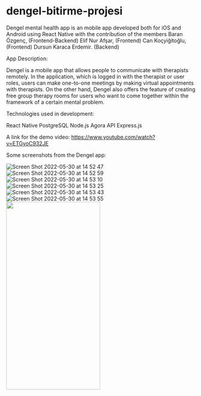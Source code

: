 # dengel-bitirme-projesi

Dengel mental health app is an mobile app developed both for iOS and Android using React Native with the contribution of the members 
Baran Özgenç, (Frontend-Backend)
Elif Nur Afşar, (Frontend)
Can Koçyiğitoğlu, (Frontend)
Dursun Karaca Erdemir. (Backend)

App Description: 

Dengel is a mobile app that allows people to communicate with therapists remotely. 
In the application, which is logged in with the therapist or user roles, users can make one-to-one meetings by making virtual appointments with therapists.
On the other hand, Dengel also offers the feature of creating free group therapy rooms 
for users who want to come together within the framework of a certain mental problem.

Technologies used in development:

React Native
PostgreSQL
Node.js 
Agora API
Express.js

A link for the demo video: https://www.youtube.com/watch?v=ETGyoC932JE 

Some screenshots from the Dengel app: 

![Screen Shot 2022-05-30 at 14 52 47](https://user-images.githubusercontent.com/59977131/170987238-f711ba93-78ff-4084-9669-239eb5525900.jpg)
![Screen Shot 2022-05-30 at 14 52 59](https://user-images.githubusercontent.com/59977131/170987247-94a3723c-4daf-493f-9850-a87225e2dec3.jpg)
![Screen Shot 2022-05-30 at 14 53 10](https://user-images.githubusercontent.com/59977131/170987250-8bb1df1c-273d-46c1-bf09-13851b4d12e2.jpg)
![Screen Shot 2022-05-30 at 14 53 25](https://user-images.githubusercontent.com/59977131/170987255-a4c18fe3-73e7-4053-b179-f3465f82d0ec.jpg)
![Screen Shot 2022-05-30 at 14 53 43](https://user-images.githubusercontent.com/59977131/170987264-f2f5013f-ff84-404b-bc6b-dbe267ff6059.jpg)
![Screen Shot 2022-05-30 at 14 53 55](https://user-images.githubusercontent.com/59977131/170987270-011c83b8-943b-412b-933b-2bfdb16e7914.jpg)
<img src = "https://user-images.githubusercontent.com/59977131/170987238-f711ba93-78ff-4084-9669-239eb5525900.jpg" width="250" height="500">
